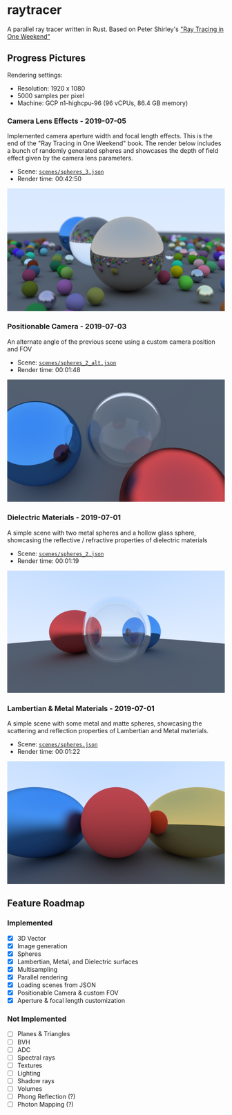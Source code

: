 # raytracer

A parallel ray tracer written in Rust. Based on Peter Shirley's ["Ray Tracing in One
Weekend"](http://www.realtimerendering.com/raytracing/Ray%20Tracing%20in%20a%20Weekend.pdf)

## Progress Pictures

Rendering settings:
- Resolution: 1920 x 1080
- 5000 samples per pixel
- Machine: GCP n1-highcpu-96 (96 vCPUs, 86.4 GB memory)

### Camera Lens Effects - 2019-07-05
Implemented camera aperture width and focal length effects. This is the end of the "Ray
Tracing in One Weekend" book. The render below includes a bunch of randomly generated
spheres and showcases the depth of field effect given by the camera lens parameters.
- Scene: [`scenes/spheres_3.json`](/scenes/spheres_3.json)
- Render time: 00:42:50

![](/img/spheres_3.png "Camera Lens Effects")

### Positionable Camera - 2019-07-03
An alternate angle of the previous scene using a custom camera position and FOV
- Scene: [`scenes/spheres_2_alt.json`](/scenes/spheres_2_alt.json)
- Render time: 00:01:48

![](/img/spheres_2_alt.png "Positionable Camera")

### Dielectric Materials - 2019-07-01
A simple scene with two metal spheres and a hollow glass sphere, showcasing the
reflective / refractive properties of dielectric materials
- Scene: [`scenes/spheres_2.json`](/scenes/spheres_2.json)
- Render time: 00:01:19

![](/img/spheres_2.png "Hollow Dielectric Sphere")

### Lambertian & Metal Materials - 2019-07-01
A simple scene with some metal and matte spheres, showcasing the scattering and
reflection properties of Lambertian and Metal materials.
- Scene: [`scenes/spheres.json`](/scenes/spheres.json)
- Render time: 00:01:22

![](/img/spheres.png "Lambertian & Metal spheres")

## Feature Roadmap

### Implemented
- [x] 3D Vector
- [x] Image generation
- [x] Spheres
- [x] Lambertian, Metal, and Dielectric surfaces
- [x] Multisampling
- [x] Parallel rendering
- [x] Loading scenes from JSON
- [x] Positionable Camera & custom FOV
- [x] Aperture & focal length customization

### Not Implemented
- [ ] Planes & Triangles
- [ ] BVH
- [ ] ADC
- [ ] Spectral rays
- [ ] Textures
- [ ] Lighting
- [ ] Shadow rays
- [ ] Volumes
- [ ] Phong Reflection (?)
- [ ] Photon Mapping (?)
